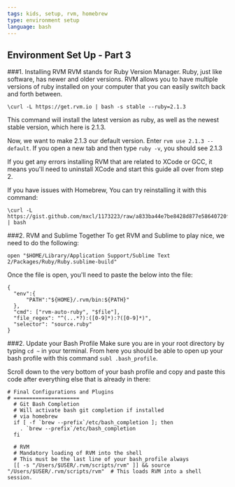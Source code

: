 ```yaml
---
tags: kids, setup, rvm, homebrew
type: environment setup
language: bash
---
```


## Environment Set Up - Part 3

###1. Installing RVM
RVM stands for Ruby Version Manager. Ruby, just like software, has newer and older versions. RVM allows you to have multiple versions of ruby installed on your computer that you can easily switch back and forth between. 

```
\curl -L https://get.rvm.io | bash -s stable --ruby=2.1.3
```

This command will install the latest version as ruby, as well as the newest stable version, which here is 2.1.3.

Now, we want to make 2.1.3 our default version. Enter `rvm use 2.1.3 --default`. If you open a new tab and then type `ruby -v`, you should see 2.1.3

If you get any errors installing RVM that are related to XCode or GCC, it means you'll need to uninstall XCode and start this guide all over from step 2.

If you have issues with Homebrew, You can try reinstalling it with this command:
```
\curl -L https://gist.github.com/mxcl/1173223/raw/a833ba44e7be8428d877e58640720ff43c59dbad/uninstall_homebrew.sh | bash
```

###2. RVM and Sublime Together
To get RVM and Sublime to play nice, we need to do the following:
```
open "$HOME/Library/Application Support/Sublime Text 2/Packages/Ruby/Ruby.sublime-build"
```
Once the file is open, you'll need to paste the below into the file:
```
{
  "env":{
      "PATH":"${HOME}/.rvm/bin:${PATH}"
  },
  "cmd": ["rvm-auto-ruby", "$file"],
  "file_regex": "^(...*?):([0-9]*):?([0-9]*)",
  "selector": "source.ruby"
} 
```

###2. Update your Bash Profile
Make sure you are in your root directory by typing `cd ~` in your terminal. From here you should be able to open up your bash profile with this command `subl .bash_profile`.

Scroll down to the very bottom of your bash profile and copy and paste this code after everything else that is already in there:

```
# Final Configurations and Plugins
# =====================
  # Git Bash Completion
  # Will activate bash git completion if installed
  # via homebrew
  if [ -f `brew --prefix`/etc/bash_completion ]; then
    . `brew --prefix`/etc/bash_completion
  fi

  # RVM
  # Mandatory loading of RVM into the shell
  # This must be the last line of your bash_profile always
  [[ -s "/Users/$USER/.rvm/scripts/rvm" ]] && source "/Users/$USER/.rvm/scripts/rvm"  # This loads RVM into a shell session.
```
